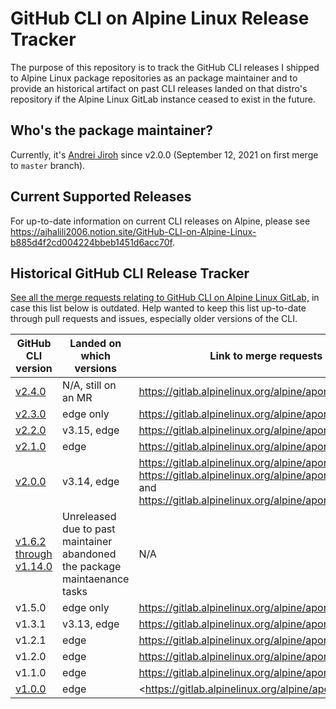 # GitHub CLI on Alpine Linux Release Tracker

The purpose of this repository is to track the GitHub CLI releases I shipped to Alpine Linux package repositories as an package maintainer and to provide an historical artifact on past CLI releases landed on that distro's repository if the Alpine Linux GitLab instance ceased to exist in the future.

## Who's the package maintainer?

Currently, it's [Andrei Jiroh](https://github.com/ajhalili2006) since v2.0.0 (September 12, 2021 on first merge to `master` branch).

## Current Supported Releases

For up-to-date information on current CLI releases on Alpine, please see <https://ajhalili2006.notion.site/GitHub-CLI-on-Alpine-Linux-b885d4f2cd004224bbeb1451d6acc70f>.

## Historical GitHub CLI Release Tracker

[See all the merge requests relating to GitHub CLI on Alpine Linux GitLab,](https://gitlab.alpinelinux.org/alpine/aports/-/merge_requests?scope=all&state=all&search=github-cli) in case this list below is outdated. Help wanted to keep this list up-to-date through pull requests and issues, especially older versions of the CLI.

| GitHub CLI version | Landed on which versions | Link to merge requests on aports repo |
| --- | --- | --- |
| [v2.4.0](https://github.com/cli/cli/releases/v2.4.0) | N/A, still on an MR | <https://gitlab.alpinelinux.org/alpine/aports/-/merge_requests/28800> |
| [v2.3.0](https://github.com/cli/cli/releases/v2.3.0) | edge only | <https://gitlab.alpinelinux.org/alpine/aports/-/merge_requests/28068> |
| [v2.2.0](https://github.com/cli/cli/releases/v2.2.0) | v3.15, edge | <https://gitlab.alpinelinux.org/alpine/aports/-/merge_requests/26807> |
| [v2.1.0](https://github.com/cli/cli/releases/v2.1.0) | edge | <https://gitlab.alpinelinux.org/alpine/aports/-/merge_requests/26453> |
| [v2.0.0](https://github.com/cli/cli/releases/v2.0.0) | v3.14, edge | <https://gitlab.alpinelinux.org/alpine/aports/-/merge_requests/25158>, <https://gitlab.alpinelinux.org/alpine/aports/-/merge_requests/26042>, and <https://gitlab.alpinelinux.org/alpine/aports/-/merge_requests/26043>
| [v1.6.2 through v1.14.0](https://github.com/cli/cli/compare/v1.6.1...v1.14.0) | Unreleased due to past maintainer abandoned the package maintaenance tasks | N/A |
| v1.5.0 | edge only | <https://gitlab.alpinelinux.org/alpine/aports/-/merge_requests/17256>
| v1.3.1 | v3.13, edge | <https://gitlab.alpinelinux.org/alpine/aports/-/merge_requests/15240>
| v1.2.1 | edge | <https://gitlab.alpinelinux.org/alpine/aports/-/merge_requests/14588> |
| v1.2.0 | edge | <https://gitlab.alpinelinux.org/alpine/aports/-/merge_requests/14028> |
| v1.1.0 | edge | <https://gitlab.alpinelinux.org/alpine/aports/-/merge_requests/13384>
| [v1.0.0](https://gitlab.alpinelinux.org/alpine/aports/-/merge_requests/12636) | edge | <https://gitlab.alpinelinux.org/alpine/aports/-/merge_requests/12636

